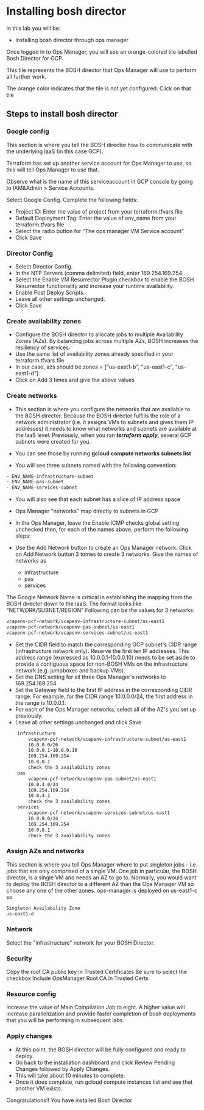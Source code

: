 # Installing bosh director

In this lab you will be:

- Installing bosh director through ops manager

Once logged in to Ops Manager, you will see an orange-colored tile labelled
Bosh Director for GCP.

This tile represents the BOSH director that Ops Manager will use to perform all further work.

The orange color indicates that the tile is not yet configured.
Click on that tile

## Steps to install bosh director

### Google config

This section is where you tell the BOSH director how to communicate with the
underlying IaaS (in this case GCP).

Terraform has set up another service account for Ops Manager to use, so this
will tell Ops Manager to use that.

Observe what is the name of this serviceaccount in GCP console by going to IAM&Admin > Service Accounts.

Select Google Config. Complete the following fields:

- Project ID: Enter the value of project from your terraform.tfvars file
- Default Deployment Tag: Enter the value of env_name from your terraform.tfvars file
- Select the radio button for “The ops manager VM Service account”
- Click Save

### Director Config

- Select Director Config.
- In the NTP Servers (comma delimited) field, enter 169.254.169.254
- Select the Enable VM Resurrector Plugin checkbox to enable the BOSH Resurrector functionality and increase your runtime availability.
- Enable Post Deploy Scripts.
- Leave all other settings unchanged.
- Click Save

### Create availability zones

- Configure the BOSH director to allocate jobs to multiple Availability Zones
(AZs). By balancing jobs across multiple AZs, BOSH increases the resiliency of services.
- Use the same list of availability zones already specified in your
terraform.tfvars file
- In our case, azs should be zones = ["us-east1-b", "us-east1-c", "us-east1-d"]
- Click on Add 3 times and give the above values

### Create networks

- This section is where you configure the networks that are available to the BOSH director. Because the BOSH director fulfills the role of a network administrator (i.e. it assigns VMs to subnets and gives them IP addresses) it needs to know what networks and subnets are available at the IaaS level. Previously, when you ran ***terraform apply***, several GCP subnets were created for you.
- You can see those by running **gcloud compute networks subnets list**

- You will see three subnets named with the following convention:

```bash
- ENV_NAME-infrastructure-subnet
- ENV_NAME-pas-subnet
- ENV_NAME-services-subnet
```

- You will also see that each subnet has a slice of IP address space

- Ops Manager "networks" map directly to subnets in GCP
- In the Ops Manager, leave the Enable ICMP checks global setting unchecked then, for each of the names above, perform the following steps:
- Use the Add Network button to create an Ops Manager network. Click on Add Network button 3 tomes to create 3 networks. Give the names of networks as
  - infrastructure
  - pas
  - services

The Google Network Name is critical in establishing the mapping from the
BOSH director down to the IaaS. The format looks like "NETWORK/SUBNET/REGION"
Following can be the values for 3 networks:

```bash
vcapenv-pcf-network/vcapenv-infrastructure-subnet/us-east1
vcapenv-pcf-network/vcapenv-pas-subnet/us-east1
vcapenv-pcf-network/vcapenv-services-subnet/us-east1
```

- Set the CIDR field to match the corresponding GCP subnet's CIDR range (infrastructure network only). Reserve the first ten IP addresses. This address range (expressed as 10.0.0.1-10.0.0.10) needs to be set aside to provide a contiguous space for non-BOSH VMs on the infrastructure network (e.g. jumpboxes and backup VMs).
- Set the DNS setting for all three Ops Manager's networks to 169.254.169.254
- Set the Gateway field to the first IP address in the corresponding CIDR range. For example, for the CIDR range 10.0.0.0/24, the first address in the range is 10.0.0.1.
- For each of the Ops Manager networks, select all of the AZ's you set up previously.
- Leave all other settings unchanged and click Save

```bash
    infrastructure
        vcapenv-pcf-network/vcapenv-infrastructure-subnet/us-east1
        10.0.0.0/26
        10.0.0.1-10.0.0.10
        169.254.169.254
        10.0.0.1
        check the 3 availability zones
    pas        
        vcapenv-pcf-network/vcapenv-pas-subnet/us-east1
        10.0.4.0/24
        169.254.169.254
        10.0.4.1
        check the 3 availability zones
    services        
        vcapenv-pcf-network/vcapenv-services-subnet/us-east1
        10.0.8.0/24
        169.254.169.254
        10.0.8.1
        check the 3 availability zones   
```

### Assign AZs and networks

This section is where you tell Ops Manager where to put singleton jobs - i.e. jobs that are only comprised of a single VM. One job in particular, the BOSH director, is a single VM and needs an AZ to go to. Normally, you would want to deploy the BOSH director to a different AZ than the Ops Manager VM so choose any one of the other zones. ops-manager is deployed on us-east1-c so

```bash
Singleton Availability Zone 
us-east1-d
```

### Network

Select the "infrastructure" network for your BOSH Director.

### Security

Copy the root CA public key in Trusted Certificates
Be sure to select the checkbox Include OpsManager Root CA in Trusted Certs

### Resource config

Increase the value of Main Compilation Job to eight. A higher value will increase parallelization and provide faster completion of bosh deployments that you will be performing in subsequent labs.

### Apply changes

- At this point, the BOSH director will be fully configured and ready to deploy.
- Go back to the installation dashboard and click Review Pending Changes followed by Apply Changes.
- This will take about 10 minutes to complete.
- Once it does complete, run gcloud compute instances list and see that another VM exists.

Congratulations!! You have installed Bosh Director
